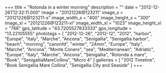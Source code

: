 +++
title = "Rotonda in a winter morning"
description = ""
date = "2012-12-26T12:32:11.000"
image = "20121226@123211"
image_s = "20121226@123211-s"
image_width_s = "400"
image_height_s = "300"
image_xl = "20121226@123211-xl"
image_width_xl = "1023"
image_height_xl = "768"
gps_latitude = "43.7205527833333"
gps_longitude = "13.22105555"
phototags = [ "2012-12-26", "2012-12", "2012", "harbor", "Europe", "Italy", "Marche", "Ancona", "Senigallia", "Senigallia harbor", "beach", "morning", "canonfd", "winter", "24mm", "Europe", "Italy", "Marche", "Ancona", "Monte Conero", "sea", "Mediterranean", "Adriatic", "Europe", "Italy", "Marche", "Ancona", "Senigallia", "Rotonda a mare", "Book", "SenigalliaMareCollina", "Micro 4" ]
galleries = [ "2012 Timeline", "Book Senigallia Mare Collina", "Senigallia City and Seaside" ]
+++
